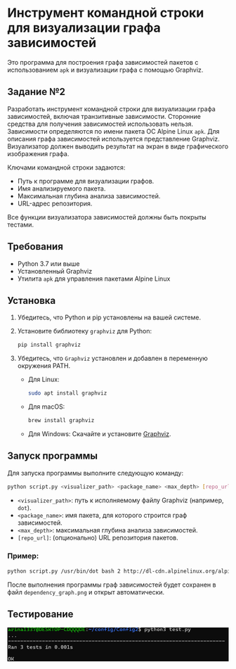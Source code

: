 # Инструмент командной строки для визуализации графа зависимостей

Это программа для построения графа зависимостей пакетов с использованием `apk` и визуализации графа с помощью Graphviz.

## Задание №2 

Разработать инструмент командной строки для визуализации графа 
зависимостей, включая транзитивные зависимости. Сторонние средства для 
получения зависимостей использовать нельзя. 
Зависимости определяются по имени пакета ОС Alpine Linux `apk`. Для 
описания графа зависимостей используется представление Graphviz. 
Визуализатор должен выводить результат на экран в виде графического 
изображения графа. 

Ключами командной строки задаются:  
- Путь к программе для визуализации графов. 
- Имя анализируемого пакета. 
- Максимальная глубина анализа зависимостей. 
- URL-адрес репозитория.
  
Все функции визуализатора зависимостей должны быть покрыты тестами.

## Требования

- Python 3.7 или выше
- Установленный Graphviz
- Утилита `apk` для управления пакетами Alpine Linux

## Установка

1. Убедитесь, что Python и pip установлены на вашей системе.
2. Установите библиотеку `graphviz` для Python:

   ```bash
   pip install graphviz
   ```
3. Убедитесь, что `Graphviz` установлен и добавлен в переменную окружения PATH.

   - Для Linux:

     ```bash
     sudo apt install graphviz
     ```
   - Для macOS:

     ```bash
     brew install graphviz
     ```
   - Для Windows:
     Скачайте и установите [Graphviz](https://graphviz.org/download/).

## Запуск программы

Для запуска программы выполните следующую команду:

```bash
python script.py <visualizer_path> <package_name> <max_depth> [repo_url]
```

- `<visualizer_path>`: путь к исполняемому файлу Graphviz (например, `dot`).
- `<package_name>`: имя пакета, для которого строится граф зависимостей.
- `<max_depth>`: максимальная глубина анализа зависимостей.
- `[repo_url]`: (опционально) URL репозитория пакетов.

### Пример:

```bash
python script.py /usr/bin/dot bash 2 http://dl-cdn.alpinelinux.org/alpine/v3.18/main
```

После выполнения программы граф зависимостей будет сохранен в файл `dependency_graph.png` и открыт автоматически.

## Тестирование

![Покрытость тестов](Конфиг2.jpg)


